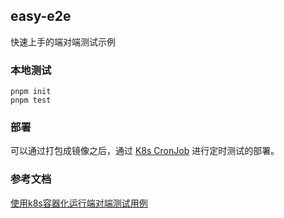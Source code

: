 ## easy-e2e

快速上手的端对端测试示例

### 本地测试

```
pnpm init
pnpm test
```

### 部署

可以通过打包成镜像之后，通过 [K8s CronJob](https://kubernetes.io/zh-cn/docs/tasks/job/automated-tasks-with-cron-jobs/) 进行定时测试的部署。

### 参考文档

[使用k8s容器化运行端对端测试用例](https://niexiaotao.cn/2022/11/18/%E4%BD%BF%E7%94%A8k8s%E5%AE%B9%E5%99%A8%E5%8C%96%E8%BF%90%E8%A1%8C%E7%AB%AF%E5%AF%B9%E7%AB%AF%E6%B5%8B%E8%AF%95%E7%94%A8%E4%BE%8B/)